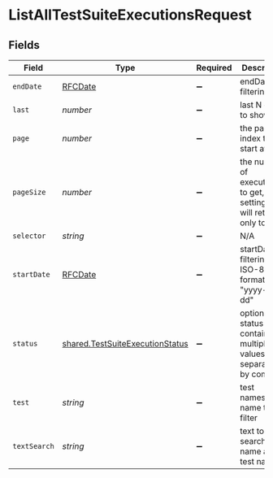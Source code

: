 # ListAllTestSuiteExecutionsRequest


## Fields

| Field                                                                                     | Type                                                                                      | Required                                                                                  | Description                                                                               |
| ----------------------------------------------------------------------------------------- | ----------------------------------------------------------------------------------------- | ----------------------------------------------------------------------------------------- | ----------------------------------------------------------------------------------------- |
| `endDate`                                                                                 | [RFCDate](../../../types/rfcdate.md)                                                      | :heavy_minus_sign:                                                                        | endDate for filtering                                                                     |
| `last`                                                                                    | *number*                                                                                  | :heavy_minus_sign:                                                                        | last N days to show                                                                       |
| `page`                                                                                    | *number*                                                                                  | :heavy_minus_sign:                                                                        | the page index to start at                                                                |
| `pageSize`                                                                                | *number*                                                                                  | :heavy_minus_sign:                                                                        | the number of executions to get, setting to 0 will return only totals                     |
| `selector`                                                                                | *string*                                                                                  | :heavy_minus_sign:                                                                        | N/A                                                                                       |
| `startDate`                                                                               | [RFCDate](../../../types/rfcdate.md)                                                      | :heavy_minus_sign:                                                                        | startDate for filtering in ISO-8601 format, i.e. "yyyy-mm-dd"                             |
| `status`                                                                                  | [shared.TestSuiteExecutionStatus](../../../sdk/models/shared/testsuiteexecutionstatus.md) | :heavy_minus_sign:                                                                        | optional status filter containing multiple values separated by comma                      |
| `test`                                                                                    | *string*                                                                                  | :heavy_minus_sign:                                                                        | test namespaced name to filter                                                            |
| `textSearch`                                                                              | *string*                                                                                  | :heavy_minus_sign:                                                                        | text to search in name and test name                                                      |